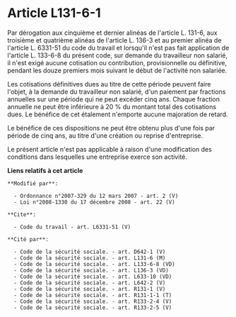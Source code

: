 # Article L131-6-1

Par dérogation aux cinquième et dernier alinéas de l'article L. 131-6, aux troisième et quatrième alinéas de l'article L.
136-3 et au premier alinéa de l'article L. 6331-51 du code du travail et lorsqu'il n'est pas fait application de l'article L.
133-6-8 du présent code, sur demande du travailleur non salarié, il n'est exigé aucune cotisation ou contribution,
provisionnelle ou définitive, pendant les douze premiers mois suivant le début de l'activité non salariée. 

Les cotisations définitives dues au titre de cette période peuvent faire l'objet, à la demande du travailleur non salarié,
d'un paiement par fractions annuelles sur une période qui ne peut excéder cinq ans. Chaque fraction annuelle ne peut être
inférieure à 20 % du montant total des cotisations dues. Le bénéfice de cet étalement n'emporte aucune majoration de retard. 

Le bénéfice de ces dispositions ne peut être obtenu plus d'une fois par période de cinq ans, au titre d'une création ou
reprise d'entreprise. 

Le présent article n'est pas applicable à raison d'une modification des conditions dans lesquelles une entreprise exerce son
activité.

**Liens relatifs à cet article**

	**Modifié par**:

	  - Ordonnance n°2007-329 du 12 mars 2007 - art. 2 (V)
	  - Loi n°2008-1330 du 17 décembre 2008 - art. 22 (V)

	**Cite**:

	  - Code du travail - art. L6331-51 (V)

	**Cité par**:

	  - Code de la sécurité sociale. - art. D642-1 (V)
	  - Code de la sécurité sociale. - art. L131-6 (M)
	  - Code de la sécurité sociale. - art. L133-6-8 (VD)
	  - Code de la sécurité sociale. - art. L136-3 (VD)
	  - Code de la sécurité sociale. - art. L633-10 (VD)
	  - Code de la sécurité sociale. - art. L642-2 (V)
	  - Code de la sécurité sociale. - art. R131-1 (V)
	  - Code de la sécurité sociale. - art. R131-1-1 (T)
	  - Code de la sécurité sociale. - art. R133-2-4 (V)
	  - Code de la sécurité sociale. - art. R133-2-5 (V)
